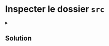 # Inspecter le dossier `src`

<details>
<summary><h2>Solution</h2></summary>

## Fichiers concernés

- `app.controller.ts` ([voir le fichier](./e-commerce/src/app.controller.ts))
- `app.service.ts` ([voir le fichier](./e-commerce/src/app.service.ts))

Ces fichiers sont respectivement ceux d'un controller et d'un service.

</details>